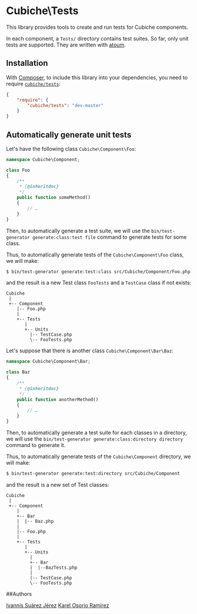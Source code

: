 # Cubiche\Tests

This library provides tools to create and run tests for Cubiche components.

In each component, a `Tests/` directory contains test suites. So far, only unit
tests are supported. They are written with [atoum](http://atoum.org/).

## Installation

With [Composer](http://getcomposer.org/), to include this library into your
dependencies, you need to require [`cubiche/tests`](https://packagist.org/packages/cubiche/tests):

```json
{
    "require": {
        "cubiche/tests": "dev-master"
    }
}
```

## Automatically generate unit tests

Let's have the following class `Cubiche\Component\Foo`:

```php
namespace Cubiche\Component;

class Foo
{
    /**
     * {@inheritdoc}
     */
    public function someMethod()
    {
        // …
    }
}
```

Then, to automatically generate a test suite, we will use the `bin/test-generator
generate:class:test file` command to generate tests for some class.

Thus, to automatically generate tests of the `Cubiche\Component\Foo` class, we will make:

```sh
$ bin/test-generator generate:test:class src/Cubiche/Component/Foo.php
```

and the result is a new Test class `FooTests` and a `TestCase` class if not exists:

```
Cubiche
 |    
 +-- Component
    |-- Foo.php
    |
    +-- Tests
       |
       +-- Units
         |-- TestCase.php
         \-- FooTests.php
```
 
Let's suppose that there is another class `Cubiche\Component\Bar\Baz`:

```php
namespace Cubiche\Component\Bar;

class Baz
{
    /**
     * {@inheritdoc}
     */
    public function anotherMethod()
    {
        // …
    }
}
```

Then, to automatically generate a test suite for each classes in a directory, we will use the `bin/test-generator
generate:class:directory directory` command to generate it.

Thus, to automatically generate tests of the `Cubiche\Component` directory, we will make:

```sh
$ bin/test-generator generate:test:directory src/Cubiche/Component
```
and the result is a new set of Test classes:

```
Cubiche
 |    
 +-- Component
    |
    +-- Bar
    |  |-- Baz.php
    |   
    |-- Foo.php
    |
    +-- Tests
       |
       +-- Units
         |
         +-- Bar
         |  |--BazTests.php
         |
         |-- TestCase.php
         \-- FooTests.php
```

##Authors

[Ivannis Suárez Jérez](https://github.com/ivannis)
[Karel Osorio Ramírez](https://github.com/osorioramirez)